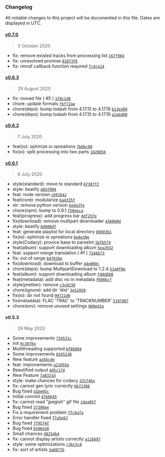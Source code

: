 ### Changelog

All notable changes to this project will be documented in this file. Dates are displayed in UTC.

#### [v0.7.0](https://github.com/isXiaoLin/CloudMan/compare/v0.6.3...v0.7.0)

> 3 October 2020

- fix: remove existed tracks from processing list [`167f984`](https://github.com/isXiaoLin/CloudMan/commit/167f984e620e02ddd9bf11cb154272eb07ca51f5)
- fix: unresolved promise [`81073f6`](https://github.com/isXiaoLin/CloudMan/commit/81073f6dcb07e4a9d5664f76a47a20cec08137e5)
- fix: rimraf callback function required [`fc4ce24`](https://github.com/isXiaoLin/CloudMan/commit/fc4ce24254a61c77b6aac1ab74a820ac24fa94e8)

#### [v0.6.3](https://github.com/isXiaoLin/CloudMan/compare/v0.6.2...v0.6.3)

> 29 August 2020

- fix: moved file ( #5 ) [`1f8c1d8`](https://github.com/isXiaoLin/CloudMan/commit/1f8c1d87efcb3a994e20ea618ce7853255df22dc)
- chore: update formats [`fbf72ae`](https://github.com/isXiaoLin/CloudMan/commit/fbf72ae7f6877df8ff661e597a89e8e2a014ef97)
- chore(deps): bump lodash from 4.17.15 to 4.17.19 [`b13ed89`](https://github.com/isXiaoLin/CloudMan/commit/b13ed89ead06fbdeece621b116c492f183ee9721)
- chore(deps): bump lodash from 4.17.15 to 4.17.19 [`a1abd00`](https://github.com/isXiaoLin/CloudMan/commit/a1abd00e861d8f4f4058b6848cb1604b714ddf3b)

#### [v0.6.2](https://github.com/isXiaoLin/CloudMan/compare/v0.6.1...v0.6.2)

> 7 July 2020

- feat(io): optimize io opreations [`7b0bc08`](https://github.com/isXiaoLin/CloudMan/commit/7b0bc08e69fa1d0f530b168b4b1ac739e0354277)
- fix(io): split processing into two parts [`1620856`](https://github.com/isXiaoLin/CloudMan/commit/1620856c67fb037c9bab46498add77323fe12dd2)

#### [v0.6.1](https://github.com/isXiaoLin/CloudMan/compare/v0.5.3...v0.6.1)

> 6 July 2020

- style(standard): move to standard [`6738ff2`](https://github.com/isXiaoLin/CloudMan/commit/6738ff239e6c331a2fbfc85210b98a9bf0dfdeaa)
- style: beatify [`d8d7904`](https://github.com/isXiaoLin/CloudMan/commit/d8d79045f2db7cbf60323fd97acec5644e5792fc)
- feat: node version [`c691b42`](https://github.com/isXiaoLin/CloudMan/commit/c691b42a8d0126f49565d758b47638ae9d3bff34)
- feat(core): modularize [`ba4335f`](https://github.com/isXiaoLin/CloudMan/commit/ba4335f5e45c0f00609659310704a7e12b1326a7)
- str: remove python version [`beda3fe`](https://github.com/isXiaoLin/CloudMan/commit/beda3fe467a31993036df56ac8fb1edcd214126c)
- chore(npm): bump to 0.6.1 [`f50eeca`](https://github.com/isXiaoLin/CloudMan/commit/f50eeca13a8e92c1d7b5b4e2a1e15c52ab9e6b60)
- feat(progress): add progress bar [`4df25fe`](https://github.com/isXiaoLin/CloudMan/commit/4df25fec914cd99c06e9da52d98b3270dfce7890)
- fix(download): remove multipart downloader [`436060d`](https://github.com/isXiaoLin/CloudMan/commit/436060d5d4909afcb2f8218d33dce4c89d2b2072)
- style: beatify [`6d080df`](https://github.com/isXiaoLin/CloudMan/commit/6d080dff97c94b772914bddfbe400558c35e87fe)
- feat: generate playlist for local directory [`89b03b1`](https://github.com/isXiaoLin/CloudMan/commit/89b03b1d235a7a547a1753fd8151c2b460fa4a13)
- fix(io): optimize io opreations [`be6e30e`](https://github.com/isXiaoLin/CloudMan/commit/be6e30ea0d5c49f253cc6b95396c149a25bef751)
- style(Codacy): provice base to parseInt [`1bfb574`](https://github.com/isXiaoLin/CloudMan/commit/1bfb574004e083a4114dc2cbc5a3d00f2ddb3bcf)
- feat(album): support downloading album [`5ea2932`](https://github.com/isXiaoLin/CloudMan/commit/5ea29329a3ebc1bb9e977aab8c056a806b2ff0d6)
- feat: support merge translation ( #1 ) [`71e6b73`](https://github.com/isXiaoLin/CloudMan/commit/71e6b73ad44f5aa8c1f613ef7d28c6fbe168315b)
- fix: out of range [`84f034e`](https://github.com/isXiaoLin/CloudMan/commit/84f034e31e8bcda2bc1999f6b25d0d9aa8ddefc9)
- fix(download): download to buffer [`44e008c`](https://github.com/isXiaoLin/CloudMan/commit/44e008caa821e0efa410bf948082932225ffd59c)
- chore(deps): bump MultipartDownload to 1.2.4 [`53a0f9e`](https://github.com/isXiaoLin/CloudMan/commit/53a0f9e248c1536acde4393c25d9ad1b5fd82d9e)
- feat(album): support downloading album [`f49d8b8`](https://github.com/isXiaoLin/CloudMan/commit/f49d8b8af693bb5d12726663cc0756ed6b3536ce)
- feat(metadata): add disc no in metadata [`f608bcf`](https://github.com/isXiaoLin/CloudMan/commit/f608bcf27dd87acb564f0396e73a4b12b50da78f)
- style(prettier): remove [`c3c0230`](https://github.com/isXiaoLin/CloudMan/commit/c3c0230f61ec15fc86c0aa4bdffcb235e2115c50)
- chore(ignore): add dir 'dist' [`3e52950`](https://github.com/isXiaoLin/CloudMan/commit/3e52950f036e5a9b03ef8f70cbe72ff2b89648d4)
- fix(io): dir not found [`99721d0`](https://github.com/isXiaoLin/CloudMan/commit/99721d03b259d84b57846c181d2ddf2cbdbcde73)
- fix(metadata): FLAC 'TRAC' to 'TRACKNUMBER' [`5197d87`](https://github.com/isXiaoLin/CloudMan/commit/5197d87f5dfcb0f4ba406cf5183118a0aae52690)
- chore(env): remove unused settings [`960e03a`](https://github.com/isXiaoLin/CloudMan/commit/960e03ac730c5c7c903c7a3801b6777fc28f6bac)

#### v0.5.3

> 29 May 2020

- Some improvements [`734531c`](https://github.com/isXiaoLin/CloudMan/commit/734531cc84b066eb77f13eb93df4fc42f27bf17a)
- Init [`9c3870a`](https://github.com/isXiaoLin/CloudMan/commit/9c3870a50a91c83c2c447d5ea2f71675391be567)
- Multithreading supported [`bf8b084`](https://github.com/isXiaoLin/CloudMan/commit/bf8b084de3db1be85a20ac5e94ca45ee4a3e8290)
- Some improvements [`82b5130`](https://github.com/isXiaoLin/CloudMan/commit/82b51304b10760d7dae7486210648120d7a63fd3)
- New feature [`aa5bcde`](https://github.com/isXiaoLin/CloudMan/commit/aa5bcde8fdf159256cfbf28762d415db01f9b620)
- feat: improvements [`a21955e`](https://github.com/isXiaoLin/CloudMan/commit/a21955eb503ad79a926195289c409dd53ad12aa6)
- Beautified output [`445c174`](https://github.com/isXiaoLin/CloudMan/commit/445c174c55d4185f74d9a23b95882d31bd061086)
- New Feature [`7a8321d`](https://github.com/isXiaoLin/CloudMan/commit/7a8321dcdabf9527873ce879e6ceba005885daae)
- style: make chances for codacy [`331f46a`](https://github.com/isXiaoLin/CloudMan/commit/331f46aca2bd2d56e374a3a84578418def99032a)
- fix: cannot gen lyric correctly [`bb72308`](https://github.com/isXiaoLin/CloudMan/commit/bb7230881d74caf4aba0a8338d9a59c169818dee)
- Bug fixed [`d1be05c`](https://github.com/isXiaoLin/CloudMan/commit/d1be05c8c764e7a8ec74c0472605d591d4298b10)
- Initial commit [`4766645`](https://github.com/isXiaoLin/CloudMan/commit/4766645883f77a460e1d1bce570e5609c44680e7)
- fix: cannot read "jpegish" gif file [`1dea057`](https://github.com/isXiaoLin/CloudMan/commit/1dea057f48b307cca0efa75a5b3116e4138d7f8b)
- Bug fixed [`37390ee`](https://github.com/isXiaoLin/CloudMan/commit/37390ee815bb4f4ddb8a861ee10a3a55e6872455)
- Fix a requirement problem [`ffc8afa`](https://github.com/isXiaoLin/CloudMan/commit/ffc8afae7e42f9ec6ed2674ba20758874e8228dc)
- Error handler fixed [`f7a5e63`](https://github.com/isXiaoLin/CloudMan/commit/f7a5e63cdbb1e0d21476b1247b38df0cf427dc02)
- Bug fixed [`7f9574f`](https://github.com/isXiaoLin/CloudMan/commit/7f9574f8542a3a44ca3fe5df1df39b7985a5508a)
- Bug fixed [`b500a58`](https://github.com/isXiaoLin/CloudMan/commit/b500a583698b499bec93880aef09cc8c4a4056a8)
- Small chances [`98254b4`](https://github.com/isXiaoLin/CloudMan/commit/98254b4f6a240f09577f8175456acb7d7ab752cc)
- fix: cannot display artists correctly [`a116697`](https://github.com/isXiaoLin/CloudMan/commit/a116697515ab79eee8cbbd14c3dd931f38fb26e9)
- style: some optimizations [`c36c5c8`](https://github.com/isXiaoLin/CloudMan/commit/c36c5c863134284921099f9d18055230276c1c57)
- fix: sort of artists [`3a0877b`](https://github.com/isXiaoLin/CloudMan/commit/3a0877b72ad2dead27768bc860f5c1bc391680fa)
